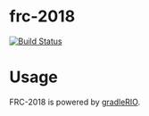 # frc-2018

[![Build Status](https://travis-ci.org/chopshop-166/frc-2018.svg?branch=master)](https://travis-ci.org/chopshop-166/frc-2018)

# Usage

FRC-2018 is powered by [gradleRIO](http://github.com/Open-RIO/GradleRIO).

